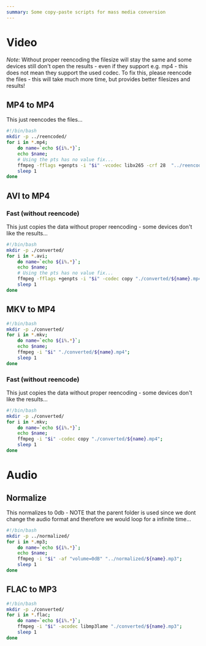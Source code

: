 ```yaml
---
summary: Some copy-paste scripts for mass media conversion
---
```


# Video #
_Note:_ Without proper reencoding the filesize will stay the same and some devices still don't open the results - even if they support e.g. mp4 - this does not mean they support the used codec. To fix this, please reencode the files - this will take much more time, but provides better filesizes and results!

## MP4 to MP4 ##
This just reencodes the files...
```bash
#!/bin/bash
mkdir -p ../reencoded/
for i in *.mp4;
    do name=`echo ${i%.*}`;
    echo $name;
    # Using the pts has no value fix...
    ffmpeg -fflags +genpts -i "$i" -vcodec libx265 -crf 28  "../reencoded/${name}.mp4";
    sleep 1
done
```

## AVI to MP4 ##

### Fast (without reencode) ###
This just copies the data without proper reencoding - some devices don't like the results...
```bash
#!/bin/bash
mkdir -p ./converted/
for i in *.avi;
    do name=`echo ${i%.*}`;
    echo $name;
    # Using the pts has no value fix...
    ffmpeg -fflags +genpts -i "$i" -codec copy "./converted/${name}.mp4";
    sleep 1
done
```

## MKV to MP4 ##
```bash
#!/bin/bash
mkdir -p ./converted/
for i in *.mkv;
    do name=`echo ${i%.*}`;
    echo $name;
    ffmpeg -i "$i" "./converted/${name}.mp4";
    sleep 1
done
```

### Fast (without reencode) ###
This just copies the data without proper reencoding - some devices don't like the results...
```bash
#!/bin/bash
mkdir -p ./converted/
for i in *.mkv;
    do name=`echo ${i%.*}`;
    echo $name;
    ffmpeg -i "$i" -codec copy "./converted/${name}.mp4";
    sleep 1
done
```

# Audio #

## Normalize ##
This normalizes to 0db - NOTE that the parent folder is used since we dont change the audio format and therefore we would loop for a infinite time...
```bash
#!/bin/bash
mkdir -p ../normalized/
for i in *.mp3;
    do name=`echo ${i%.*}`;
    echo $name;
    ffmpeg -i "$i" -af "volume=0dB" "../normalized/${name}.mp3";
    sleep 1
done
```

## FLAC to MP3 ##
```bash
#!/bin/bash
mkdir -p ./converted/
for i in *.flac;
    do name=`echo ${i%.*}`;
    ffmpeg -i "$i" -acodec libmp3lame "./converted/${name}.mp3";
    sleep 1
done
```
